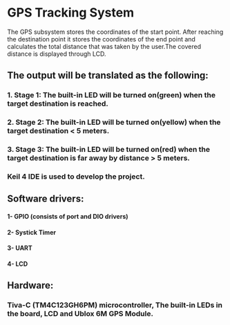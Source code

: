 # GPS Tracking System
The GPS subsystem stores the coordinates of the start point. After reaching the destination point it stores the coordinates of the end point and calculates the total distance that was taken by the user.The covered distance is displayed through LCD.

## The output will be translated as the following:
### 1. Stage 1: The built-in LED will be turned on(green) when the target destination is reached.
### 2. Stage 2: The built-in LED will be turned on(yellow) when the target destination < 5 meters.
### 3. Stage 3: The built-in LED will be turned on(red) when the target destination is far away by distance > 5 meters.


### Keil 4 IDE is used to develop the project.

## Software drivers:
#### 1- GPIO (consists of port and DIO drivers)
#### 2- Systick Timer
#### 3- UART
#### 4- LCD


## Hardware:
### Tiva-C (TM4C123GH6PM) microcontroller, The built-in LEDs in the board, LCD and Ublox 6M GPS Module.

